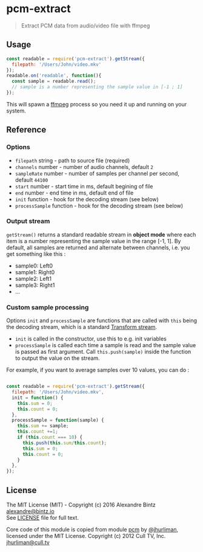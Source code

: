 # pcm-extract

> Extract PCM data from audio/video file with ffmpeg

## Usage

```javascript
const readable = require('pcm-extract').getStream({
  filepath: '/Users/John/video.mkv'
});
readable.on('readable', function(){
  const sample = readable.read();
  // sample is a number representing the sample value in [-1 ; 1]
});
```

This will spawn a [ffmpeg](http://ffmpeg.org) process so you need it up and running on your system.

## Reference

### Options

- `filepath`   string  - path to source file (required)
- `channels`   number  - number of audio channels, default `2`
- `sampleRate` number  - number of samples per channel per second, default `44100`
- `start`      number  - start time in ms, default begining of file
- `end`        number  - end time in ms, default end of file
- `init`       function - hook for the decoding stream (see below)
- `processSample` function - hook for the decoding stream (see below)

### Output stream

`getStream()` returns a standard readable stream in **object mode** where each item is a
number representing the sample value in the range [-1, 1].
By default, all samples are returned and alternate between channels, i.e. you get something like this :
- sample0: Left0
- sample1: Right0
- sample2: Left1
- sample3: Right1
- ...

### Custom sample processing

Options `init` and `processSample` are functions that are called with `this` being the decoding stream, which is a standard
[Transform stream](https://nodejs.org/dist/latest-v5.x/docs/api/stream.html#stream_class_stream_transform).

- `init` is called in the constructor, use this to e.g. init variables
- `processSample` is called each time a sample is read and the sample value is passed as first argument. Call `this.push(sample)` inside the function to output the value on the stream.

For example, if you want to average samples over 10 values, you can do :
```javascript

const readable = require('pcm-extract').getStream({
  filepath: '/Users/John/video.mkv',
  init = function() {
    this.sum = 0;
    this.count = 0;
  },
  processSample = function(sample) {
    this.sum += sample;
    this.count +=1;
    if (this.count === 10) {
      this.push(this.sum/this.count);
      this.sum = 0;
      this.count = 0;
    }
  },
});

```

## License

The MIT License (MIT) - Copyright (c) 2016 Alexandre Bintz <alexandre@bintz.io>  
See [LICENSE](LICENSE) file for full text.

Core code of this module is copied from module [pcm](https://www.npmjs.com/package/pcm) by [@jhurliman](https://www.npmjs.com/~jhurliman), licensed under the MIT License.
Copyright (c) 2012 Cull TV, Inc. <jhurliman@cull.tv>
